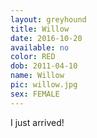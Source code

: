 ```yaml
---
layout: greyhound
title: Willow
date: 2016-10-20
available: no
color: RED
dob: 2011-04-10
name: Willow
pic: willow.jpg
sex: FEMALE
---
```


I just arrived!
